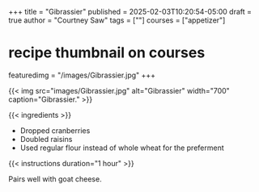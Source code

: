 +++
title = "Gibrassier"
published = 2025-02-03T10:20:54-05:00
draft = true
author = "Courtney Saw"
tags = [""]
courses = ["appetizer"]
# recipe thumbnail on courses
featuredimg = "/images/Gibrassier.jpg"
+++

{{< img src="images/Gibrassier.jpg" alt="Gibrassier" width="700" caption="Gibrassier." >}}

{{< ingredients >}}

* Dropped cranberries
* Doubled raisins
* Used regular flour instead of whole wheat for the preferment


{{< instructions duration="1 hour" >}}

Pairs well with goat cheese.

